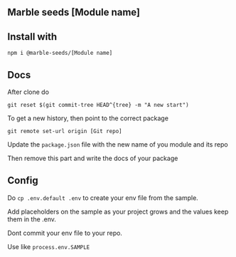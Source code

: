 ## Marble seeds [Module name]

## Install with

```
npm i @marble-seeds/[Module name]
```

## Docs

After clone do

```
git reset $(git commit-tree HEAD^{tree} -m "A new start")
```

To get a new history, then point to the correct package

```
git remote set-url origin [Git repo]
```

Update the `package.json` file with the new name of you module and its repo

Then remove this part and write the docs of your package

## Config

Do `cp .env.default .env` to create your env file from the sample.

Add placeholders on the sample as your project grows and the values keep them in the .env.

Dont commit your env file to your repo.

Use like `process.env.SAMPLE`


